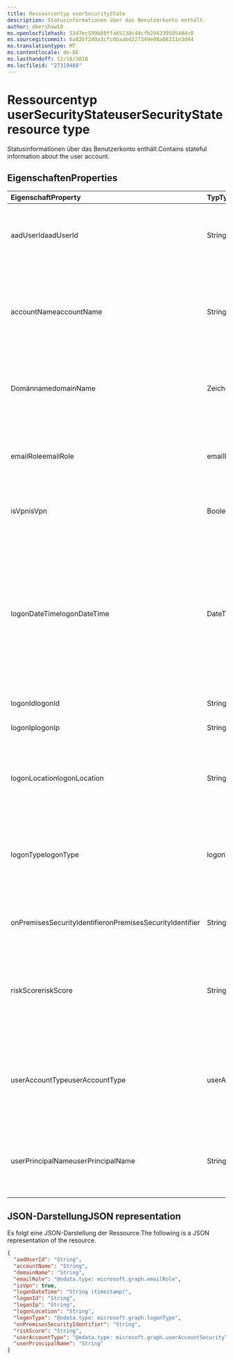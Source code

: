 ```yaml
---
title: Ressourcentyp userSecurityState
description: Statusinformationen über das Benutzerkonto enthält.
author: dkershaw10
ms.openlocfilehash: 5347ec599b88ffa65138c44cfb294339585484c8
ms.sourcegitcommit: 6a82bf240a3cfc0baabd227349e08a08311e3d44
ms.translationtype: MT
ms.contentlocale: de-DE
ms.lasthandoff: 12/18/2018
ms.locfileid: "27319488"
---
```

# <a name="usersecuritystate-resource-type"></a><span data-ttu-id="c1b41-103">Ressourcentyp userSecurityState</span><span class="sxs-lookup"><span data-stu-id="c1b41-103">userSecurityState resource type</span></span>

<span data-ttu-id="c1b41-104">Statusinformationen über das Benutzerkonto enthält.</span><span class="sxs-lookup"><span data-stu-id="c1b41-104">Contains stateful information about the user account.</span></span>

## <a name="properties"></a><span data-ttu-id="c1b41-105">Eigenschaften</span><span class="sxs-lookup"><span data-stu-id="c1b41-105">Properties</span></span>

| <span data-ttu-id="c1b41-106">Eigenschaft</span><span class="sxs-lookup"><span data-stu-id="c1b41-106">Property</span></span>   | <span data-ttu-id="c1b41-107">Typ</span><span class="sxs-lookup"><span data-stu-id="c1b41-107">Type</span></span> |<span data-ttu-id="c1b41-108">Beschreibung</span><span class="sxs-lookup"><span data-stu-id="c1b41-108">Description</span></span>|
|:---------------|:--------|:----------|
|<span data-ttu-id="c1b41-109">aadUserId</span><span class="sxs-lookup"><span data-stu-id="c1b41-109">aadUserId</span></span>|<span data-ttu-id="c1b41-110">String</span><span class="sxs-lookup"><span data-stu-id="c1b41-110">String</span></span>|<span data-ttu-id="c1b41-111">AAD Benutzer Objekt-ID (GUID) - die physische/multi-account Benutzerentität darstellt.</span><span class="sxs-lookup"><span data-stu-id="c1b41-111">AAD User object identifier (GUID) - represents the physical/multi-account user entity.</span></span>|
|<span data-ttu-id="c1b41-112">accountName</span><span class="sxs-lookup"><span data-stu-id="c1b41-112">accountName</span></span>|<span data-ttu-id="c1b41-113">String</span><span class="sxs-lookup"><span data-stu-id="c1b41-113">String</span></span>|<span data-ttu-id="c1b41-114">Kontoname des Benutzerkontos (ohne Active Directory-Domäne oder DNS-Domäne) - (auch als bezeichnet `mailNickName`).</span><span class="sxs-lookup"><span data-stu-id="c1b41-114">Account name of user account (without Active Directory domain or DNS domain) - (also called `mailNickName`).</span></span>|
|<span data-ttu-id="c1b41-115">Domänname</span><span class="sxs-lookup"><span data-stu-id="c1b41-115">domainName</span></span>|<span data-ttu-id="c1b41-116">Zeichenfolge</span><span class="sxs-lookup"><span data-stu-id="c1b41-116">String</span></span>|<span data-ttu-id="c1b41-117">NetBIOS/Active Directory-Domäne des Benutzerkontos (d. h., im Format Domäne\Konto).</span><span class="sxs-lookup"><span data-stu-id="c1b41-117">NetBIOS/Active Directory domain of user account (that is, domain\account format).</span></span>|
|<span data-ttu-id="c1b41-118">emailRole</span><span class="sxs-lookup"><span data-stu-id="c1b41-118">emailRole</span></span>|<span data-ttu-id="c1b41-119">emailRole</span><span class="sxs-lookup"><span data-stu-id="c1b41-119">emailRole</span></span>|<span data-ttu-id="c1b41-120">Für e-Mail-bezogene Alerts - des Benutzerkontos e-Mail 'Role'.</span><span class="sxs-lookup"><span data-stu-id="c1b41-120">For email-related alerts - user account's email 'role'.</span></span> <span data-ttu-id="c1b41-121">Mögliche Werte sind: `unknown`, `sender` und `recipient`.</span><span class="sxs-lookup"><span data-stu-id="c1b41-121">Possible values are: `unknown`, `sender`, `recipient`.</span></span>|
|<span data-ttu-id="c1b41-122">isVpn</span><span class="sxs-lookup"><span data-stu-id="c1b41-122">isVpn</span></span>|<span data-ttu-id="c1b41-123">Boolesch</span><span class="sxs-lookup"><span data-stu-id="c1b41-123">Boolean</span></span>|<span data-ttu-id="c1b41-124">Gibt an, ob der Benutzer über ein VPN angemeldet.</span><span class="sxs-lookup"><span data-stu-id="c1b41-124">Indicates whether the user logged on through a VPN.</span></span>|
|<span data-ttu-id="c1b41-125">logonDateTime</span><span class="sxs-lookup"><span data-stu-id="c1b41-125">logonDateTime</span></span>|<span data-ttu-id="c1b41-126">DateTimeOffset</span><span class="sxs-lookup"><span data-stu-id="c1b41-126">DateTimeOffset</span></span>|<span data-ttu-id="c1b41-127">Zeitpunkt der Anmeldung bei der aufgetreten ist.</span><span class="sxs-lookup"><span data-stu-id="c1b41-127">Time at which the sign-in occurred.</span></span> <span data-ttu-id="c1b41-128">Der Timestamp-Typ stellt die Datums- und Uhrzeitinformationen mithilfe des ISO 8601-Formats dar und wird immer in UTC-Zeit angegeben.</span><span class="sxs-lookup"><span data-stu-id="c1b41-128">The Timestamp type represents date and time information using ISO 8601 format and is always in UTC time.</span></span> <span data-ttu-id="c1b41-129">Mitternacht UTC-Zeit am 1. Januar 2014 würde z. B. wie folgt aussehen: `'2014-01-01T00:00:00Z'`.</span><span class="sxs-lookup"><span data-stu-id="c1b41-129">For example, midnight UTC on Jan 1, 2014 would look like this: `'2014-01-01T00:00:00Z'`.</span></span>|
|<span data-ttu-id="c1b41-130">logonId</span><span class="sxs-lookup"><span data-stu-id="c1b41-130">logonId</span></span>|<span data-ttu-id="c1b41-131">String</span><span class="sxs-lookup"><span data-stu-id="c1b41-131">String</span></span>|<span data-ttu-id="c1b41-132">Benutzer-ID</span><span class="sxs-lookup"><span data-stu-id="c1b41-132">User sign-in ID.</span></span>|
|<span data-ttu-id="c1b41-133">logonIp</span><span class="sxs-lookup"><span data-stu-id="c1b41-133">logonIp</span></span>|<span data-ttu-id="c1b41-134">String</span><span class="sxs-lookup"><span data-stu-id="c1b41-134">String</span></span>|<span data-ttu-id="c1b41-135">IP-Adresse, die von die Anforderung-Anmeldung stammt.</span><span class="sxs-lookup"><span data-stu-id="c1b41-135">IP Address the sign-in request originated from.</span></span>|
|<span data-ttu-id="c1b41-136">logonLocation</span><span class="sxs-lookup"><span data-stu-id="c1b41-136">logonLocation</span></span>|<span data-ttu-id="c1b41-137">String</span><span class="sxs-lookup"><span data-stu-id="c1b41-137">String</span></span>|<span data-ttu-id="c1b41-138">Speicherort (nach Zuordnung von IP-Adresse) ein Benutzer anmelden Ereignis von diesem Benutzer zugeordnet.</span><span class="sxs-lookup"><span data-stu-id="c1b41-138">Location (by IP address mapping) associated with a user sign-in event by this user.</span></span>|
|<span data-ttu-id="c1b41-139">logonType</span><span class="sxs-lookup"><span data-stu-id="c1b41-139">logonType</span></span>|<span data-ttu-id="c1b41-140">logonType</span><span class="sxs-lookup"><span data-stu-id="c1b41-140">logonType</span></span>|<span data-ttu-id="c1b41-141">-Methode des Benutzers anmelden.</span><span class="sxs-lookup"><span data-stu-id="c1b41-141">Method of user sign in.</span></span> <span data-ttu-id="c1b41-142">Mögliche Werte sind: `unknown`, `interactive`, `remoteInteractive`, `network`, `batch` und `service`.</span><span class="sxs-lookup"><span data-stu-id="c1b41-142">Possible values are: `unknown`, `interactive`, `remoteInteractive`, `network`, `batch`, `service`.</span></span>|
|<span data-ttu-id="c1b41-143">onPremisesSecurityIdentifier</span><span class="sxs-lookup"><span data-stu-id="c1b41-143">onPremisesSecurityIdentifier</span></span>|<span data-ttu-id="c1b41-144">String</span><span class="sxs-lookup"><span data-stu-id="c1b41-144">String</span></span>|<span data-ttu-id="c1b41-145">Active Directory (lokal) Sicherheits-ID (SID) des Benutzers.</span><span class="sxs-lookup"><span data-stu-id="c1b41-145">Active Directory (on-premises) Security Identifier (SID) of the user.</span></span>|
|<span data-ttu-id="c1b41-146">riskScore</span><span class="sxs-lookup"><span data-stu-id="c1b41-146">riskScore</span></span>|<span data-ttu-id="c1b41-147">String</span><span class="sxs-lookup"><span data-stu-id="c1b41-147">String</span></span>|<span data-ttu-id="c1b41-148">Provider-generiert/berechnet Risiko Bewertung des Benutzerkontos.</span><span class="sxs-lookup"><span data-stu-id="c1b41-148">Provider-generated/calculated risk score of the user account.</span></span> <span data-ttu-id="c1b41-149">Empfohlene Wertebereich von 0 bis 1, die den Prozentsatz entspricht.</span><span class="sxs-lookup"><span data-stu-id="c1b41-149">Recommended value range of 0-1, which equates to a percentage.</span></span>|
|<span data-ttu-id="c1b41-150">userAccountType</span><span class="sxs-lookup"><span data-stu-id="c1b41-150">userAccountType</span></span>|<span data-ttu-id="c1b41-151">userAccountSecurityType</span><span class="sxs-lookup"><span data-stu-id="c1b41-151">userAccountSecurityType</span></span>|<span data-ttu-id="c1b41-152">Typ des Benutzerkontos (Gruppenmitgliedschaft) pro Windows-Definition.</span><span class="sxs-lookup"><span data-stu-id="c1b41-152">User account type (group membership), per Windows definition.</span></span> <span data-ttu-id="c1b41-153">Mögliche Werte: sind `unknown`, `standard`, `power` und `administrator`.</span><span class="sxs-lookup"><span data-stu-id="c1b41-153">Possible values are: `unknown`, `standard`, `power`, `administrator`.</span></span>|
|<span data-ttu-id="c1b41-154">userPrincipalName</span><span class="sxs-lookup"><span data-stu-id="c1b41-154">userPrincipalName</span></span>|<span data-ttu-id="c1b41-155">String</span><span class="sxs-lookup"><span data-stu-id="c1b41-155">String</span></span>|<span data-ttu-id="c1b41-156">Benutzer-Anmeldename - Internetformat: (Benutzerkontonamen) @(Konto DNS-Domänennamen).</span><span class="sxs-lookup"><span data-stu-id="c1b41-156">User sign-in name - internet format: (user account name)@(user account DNS domain name).</span></span>|

## <a name="json-representation"></a><span data-ttu-id="c1b41-157">JSON-Darstellung</span><span class="sxs-lookup"><span data-stu-id="c1b41-157">JSON representation</span></span>

<span data-ttu-id="c1b41-158">Es folgt eine JSON-Darstellung der Ressource.</span><span class="sxs-lookup"><span data-stu-id="c1b41-158">The following is a JSON representation of the resource.</span></span>

<!-- {
  "blockType": "resource",
  "optionalProperties": [

  ],
  "@odata.type": "microsoft.graph.userSecurityState"
}-->

```json
{
  "aadUserId": "String",
  "accountName": "String",
  "domainName": "String",
  "emailRole": "@odata.type: microsoft.graph.emailRole",
  "isVpn": true,
  "logonDateTime": "String (timestamp)",
  "logonId": "String",
  "logonIp": "String",
  "logonLocation": "String",
  "logonType": "@odata.type: microsoft.graph.logonType",
  "onPremisesSecurityIdentifier": "String",
  "riskScore": "String",
  "userAccountType": "@odata.type: microsoft.graph.userAccountSecurityType",
  "userPrincipalName": "String"
}

```

<!-- uuid: 8fcb5dbc-d5aa-4681-8e31-b001d5168d79
2015-10-25 14:57:30 UTC -->
<!-- {
  "type": "#page.annotation",
  "description": "userSecurityState resource",
  "keywords": "",
  "section": "documentation",
  "tocPath": ""
}-->
